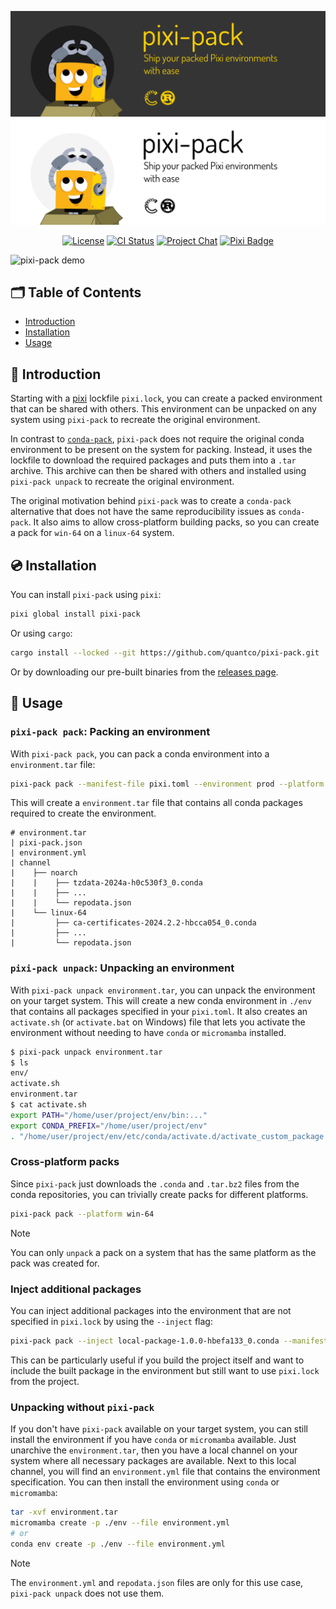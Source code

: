 ![banner](.github/assets/pixi-pack-banner-dark.svg#gh-dark-mode-only)
![banner](.github/assets/pixi-pack-banner-light.svg#gh-light-mode-only)

<div align="center">

[![License][license-badge]](LICENSE)
[![CI Status][ci-badge]][ci]
[![Project Chat][chat-badge]][chat-url]
[![Pixi Badge][pixi-badge]][pixi-url]

[license-badge]: https://img.shields.io/github/license/quantco/pixi-pack?style=flat-square
[ci-badge]: https://img.shields.io/github/actions/workflow/status/quantco/pixi-pack/ci.yml?style=flat-square&branch=main
[ci]: https://github.com/quantco/pixi-pack/actions/
[chat-badge]: https://img.shields.io/discord/1082332781146800168.svg?label=&logo=discord&logoColor=ffffff&color=7389D8&labelColor=6A7EC2&style=flat-square
[chat-url]: https://discord.gg/kKV8ZxyzY4
[pixi-badge]: https://img.shields.io/endpoint?url=https://raw.githubusercontent.com/prefix-dev/pixi/main/assets/badge/v0.json&style=flat-square
[pixi-url]: https://pixi.sh

</div>

![pixi-pack demo](https://github.com/Quantco/pixi-pack/assets/29506042/8bb1b24e-7a5d-4630-9509-0fd8b7a257fe)

## 🗂 Table of Contents

- [Introduction](#-introduction)
- [Installation](#-installation)
- [Usage](#-usage)

## 📖 Introduction

Starting with a [pixi](https://pixi.sh) lockfile `pixi.lock`, you can create a packed environment that can be shared with others.
This environment can be unpacked on any system using `pixi-pack` to recreate the original environment.

In contrast to [`conda-pack`](https://conda.github.io/conda-pack/), `pixi-pack` does not require the original conda environment to be present on the system for packing.
Instead, it uses the lockfile to download the required packages and puts them into a `.tar` archive.
This archive can then be shared with others and installed using `pixi-pack unpack` to recreate the original environment.

The original motivation behind `pixi-pack` was to create a `conda-pack` alternative that does not have the same reproducibility issues as `conda-pack`.
It also aims to allow cross-platform building packs, so you can create a pack for `win-64` on a `linux-64` system.

## 💿 Installation

You can install `pixi-pack` using `pixi`:

```bash
pixi global install pixi-pack
```

Or using `cargo`:

```bash
cargo install --locked --git https://github.com/quantco/pixi-pack.git
```

Or by downloading our pre-built binaries from the [releases page](https://github.com/quantco/pixi-pack/releases).

## 🎯 Usage

### `pixi-pack pack`: Packing an environment

With `pixi-pack pack`, you can pack a conda environment into a `environment.tar` file:

```bash
pixi-pack pack --manifest-file pixi.toml --environment prod --platform linux-64
```

This will create a `environment.tar` file that contains all conda packages required to create the environment.

```
# environment.tar
| pixi-pack.json
| environment.yml
| channel
|    ├── noarch
|    |    ├── tzdata-2024a-h0c530f3_0.conda
|    |    ├── ...
|    |    └── repodata.json
|    └── linux-64
|         ├── ca-certificates-2024.2.2-hbcca054_0.conda
|         ├── ...
|         └── repodata.json
```

### `pixi-pack unpack`: Unpacking an environment

With `pixi-pack unpack environment.tar`, you can unpack the environment on your target system.
This will create a new conda environment in `./env` that contains all packages specified in your `pixi.toml`.
It also creates an `activate.sh` (or `activate.bat` on Windows) file that lets you activate the environment
without needing to have `conda` or `micromamba` installed.

```bash
$ pixi-pack unpack environment.tar
$ ls
env/
activate.sh
environment.tar
$ cat activate.sh
export PATH="/home/user/project/env/bin:..."
export CONDA_PREFIX="/home/user/project/env"
. "/home/user/project/env/etc/conda/activate.d/activate_custom_package.sh"
```

### Cross-platform packs

Since `pixi-pack` just downloads the `.conda` and `.tar.bz2` files from the conda repositories, you can trivially create packs for different platforms.

```bash
pixi-pack pack --platform win-64
```

> [!NOTE]
> You can only `unpack` a pack on a system that has the same platform as the pack was created for.

### Inject additional packages

You can inject additional packages into the environment that are not specified in `pixi.lock` by using the `--inject` flag:

```bash
pixi-pack pack --inject local-package-1.0.0-hbefa133_0.conda --manifest-pack pixi.toml
```

This can be particularly useful if you build the project itself and want to include the built package in the environment but still want to use `pixi.lock` from the project.

### Unpacking without `pixi-pack`

If you don't have `pixi-pack` available on your target system, you can still install the environment if you have `conda` or `micromamba` available.
Just unarchive the `environment.tar`, then you have a local channel on your system where all necessary packages are available.
Next to this local channel, you will find an `environment.yml` file that contains the environment specification.
You can then install the environment using `conda` or `micromamba`:

```bash
tar -xvf environment.tar
micromamba create -p ./env --file environment.yml
# or
conda env create -p ./env --file environment.yml
```

> [!NOTE]
> The `environment.yml` and `repodata.json` files are only for this use case, `pixi-pack unpack` does not use them.
